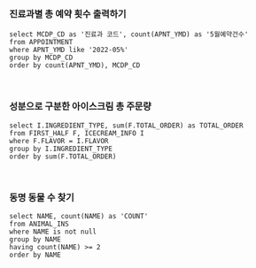 ### 진료과별 총 예약 횟수 출력하기

```mysql
select MCDP_CD as '진료과 코드', count(APNT_YMD) as '5월예약건수'
from APPOINTMENT
where APNT_YMD like '2022-05%'
group by MCDP_CD
order by count(APNT_YMD), MCDP_CD
```

</br>

### 성분으로 구분한 아이스크림 총 주문량

```mysql
select I.INGREDIENT_TYPE, sum(F.TOTAL_ORDER) as TOTAL_ORDER
from FIRST_HALF F, ICECREAM_INFO I
where F.FLAVOR = I.FLAVOR
group by I.INGREDIENT_TYPE
order by sum(F.TOTAL_ORDER)
```

</br>

### 동명 동물 수 찾기

```mysql
select NAME, count(NAME) as 'COUNT'
from ANIMAL_INS
where NAME is not null
group by NAME
having count(NAME) >= 2
order by NAME
```

